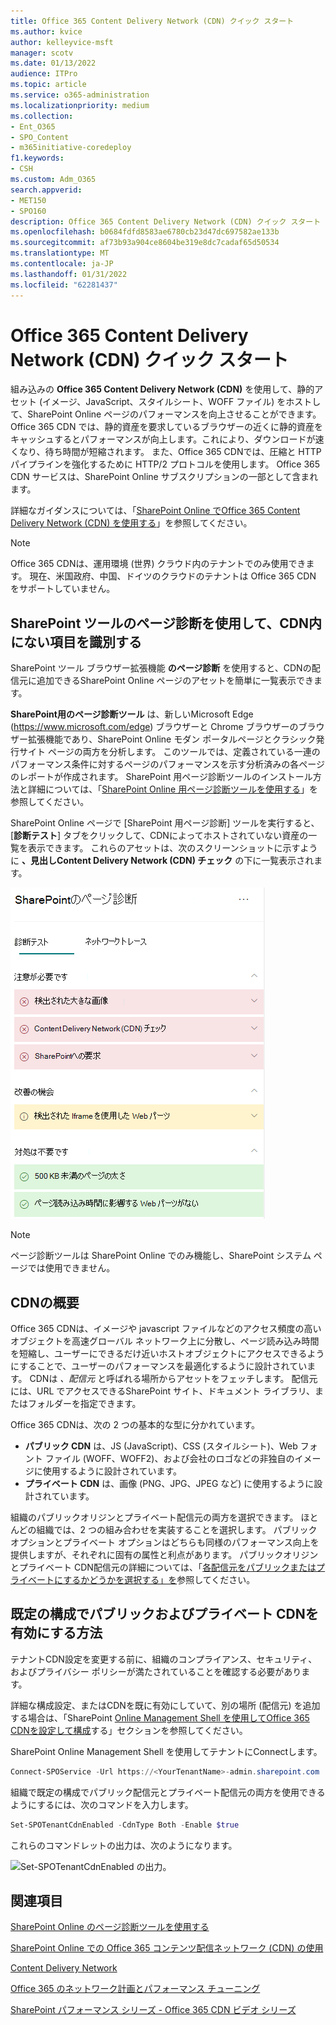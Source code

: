 ```yaml
---
title: Office 365 Content Delivery Network (CDN) クイック スタート
ms.author: kvice
author: kelleyvice-msft
manager: scotv
ms.date: 01/13/2022
audience: ITPro
ms.topic: article
ms.service: o365-administration
ms.localizationpriority: medium
ms.collection:
- Ent_O365
- SPO_Content
- m365initiative-coredeploy
f1.keywords:
- CSH
ms.custom: Adm_O365
search.appverid:
- MET150
- SPO160
description: Office 365 Content Delivery Network (CDN) クイック スタート
ms.openlocfilehash: b0684fdfd8583ae6780cb23d47dc697582ae133b
ms.sourcegitcommit: af73b93a904ce8604be319e8dc7cadaf65d50534
ms.translationtype: MT
ms.contentlocale: ja-JP
ms.lasthandoff: 01/31/2022
ms.locfileid: "62281437"
---
```

# <a name="office-365-content-delivery-network-cdn-quickstart"></a>Office 365 Content Delivery Network (CDN) クイック スタート

組み込みの **Office 365 Content Delivery Network (CDN)** を使用して、静的アセット (イメージ、JavaScript、スタイルシート、WOFF ファイル) をホストして、SharePoint Online ページのパフォーマンスを向上させることができます。 Office 365 CDN では、静的資産を要求しているブラウザーの近くに静的資産をキャッシュするとパフォーマンスが向上します。これにより、ダウンロードが速くなり、待ち時間が短縮されます。 また、Office 365 CDNでは、圧縮と HTTP パイプラインを強化するために HTTP/2 プロトコルを使用します。 Office 365 CDN サービスは、SharePoint Online サブスクリプションの一部として含まれます。

詳細なガイダンスについては、「[SharePoint Online でOffice 365 Content Delivery Network (CDN) を使用する](use-microsoft-365-cdn-with-spo.md)」を参照してください。

>[!NOTE]
>Office 365 CDNは、運用環境 (世界) クラウド内のテナントでのみ使用できます。 現在、米国政府、中国、ドイツのクラウドのテナントは Office 365 CDN をサポートしていません。

## <a name="use-the-page-diagnostics-for-sharepoint-tool-to-identify-items-not-in-cdn"></a>SharePoint ツールのページ診断を使用して、CDN内にない項目を識別する

SharePoint ツール ブラウザー拡張機能 **のページ診断** を使用すると、CDNの配信元に追加できるSharePoint Online ページのアセットを簡単に一覧表示できます。

**SharePoint用のページ診断ツール** は、新しいMicrosoft Edge (<https://www.microsoft.com/edge>) ブラウザーと Chrome ブラウザーのブラウザー拡張機能であり、SharePoint Online モダン ポータルページとクラシック発行サイト ページの両方を分析します。 このツールでは、定義されている一連のパフォーマンス条件に対するページのパフォーマンスを示す分析済みの各ページのレポートが作成されます。 SharePoint 用ページ診断ツールのインストール方法と詳細については、「[SharePoint Online 用ページ診断ツールを使用する](./page-diagnostics-for-spo.md)」を参照してください。

SharePoint Online ページで [SharePoint 用ページ診断] ツールを実行すると、[**診断テスト**] タブをクリックして、CDNによってホストされていない資産の一覧を表示できます。 これらのアセットは、次のスクリーンショットに示すように **、見出しContent Delivery Network (CDN) チェック** の下に一覧表示されます。

![ページ診断。](../media/page-diagnostics-for-spo/pagediag-results-general.PNG)

>[!NOTE]
>ページ診断ツールは SharePoint Online でのみ機能し、SharePoint システム ページでは使用できません。

## <a name="cdn-overview"></a>CDNの概要

Office 365 CDNは、イメージや javascript ファイルなどのアクセス頻度の高いオブジェクトを高速グローバル ネットワーク上に分散し、ページ読み込み時間を短縮し、ユーザーにできるだけ近いホストオブジェクトにアクセスできるようにすることで、ユーザーのパフォーマンスを最適化するように設計されています。 CDNは _、配信元_ と呼ばれる場所からアセットをフェッチします。 配信元には、URL でアクセスできるSharePoint サイト、ドキュメント ライブラリ、またはフォルダーを指定できます。

Office 365 CDNは、次の 2 つの基本的な型に分かれています。

- **パブリック CDN** は、JS (JavaScript)、CSS (スタイルシート)、Web フォント ファイル (WOFF、WOFF2)、および会社のロゴなどの非独自のイメージに使用するように設計されています。
- **プライベート CDN** は、画像 (PNG、JPG、JPEG など) に使用するように設計されています。

組織のパブリックオリジンとプライベート配信元の両方を選択できます。 ほとんどの組織では、2 つの組み合わせを実装することを選択します。 パブリック オプションとプライベート オプションはどちらも同様のパフォーマンス向上を提供しますが、それぞれに固有の属性と利点があります。 パブリックオリジンとプライベート CDN配信元の詳細については、「[各配信元をパブリックまたはプライベートにするかどうかを選択する」を](use-microsoft-365-cdn-with-spo.md#CDNOriginChoosePublicPrivate)参照してください。

## <a name="how-to-enable-public-and-private-cdn-with-the-default-configuration"></a>既定の構成でパブリックおよびプライベート CDNを有効にする方法
テナントCDN設定を変更する前に、組織のコンプライアンス、セキュリティ、およびプライバシー ポリシーが満たされていることを確認する必要があります。

詳細な構成設定、またはCDNを既に有効にしていて、別の場所 (配信元) を追加する場合は、「SharePoint [Online Management Shell を使用してOffice 365 CDNを設定して構成](use-microsoft-365-cdn-with-spo.md#set-up-and-configure-the-office-365-cdn-by-using-the-sharepoint-online-management-shell)する」セクションを参照してください。

SharePoint Online Management Shell を使用してテナントにConnectします。

```PowerShell
Connect-SPOService -Url https://<YourTenantName>-admin.sharepoint.com
```

組織で既定の構成でパブリック配信元とプライベート配信元の両方を使用できるようにするには、次のコマンドを入力します。

```PowerShell
Set-SPOTenantCdnEnabled -CdnType Both -Enable $true
```

これらのコマンドレットの出力は、次のようになります。

![Set-SPOTenantCdnEnabled の出力。](../media/O365-CDN/o365-cdn-enable-output.png)

## <a name="see-also"></a>関連項目

[SharePoint Online のページ診断ツールを使用する](./page-diagnostics-for-spo.md)

[SharePoint Online での Office 365 コンテンツ配信ネットワーク (CDN) の使用](use-microsoft-365-cdn-with-spo.md)

[Content Delivery Network](./content-delivery-networks.md)

[Office 365 のネットワーク計画とパフォーマンス チューニング](./network-planning-and-performance.md)

[SharePoint パフォーマンス シリーズ - Office 365 CDN ビデオ シリーズ](https://www.youtube.com/playlist?list=PLR9nK3mnD-OWMfr1BA9mr5oCw2aJXw4WA)
